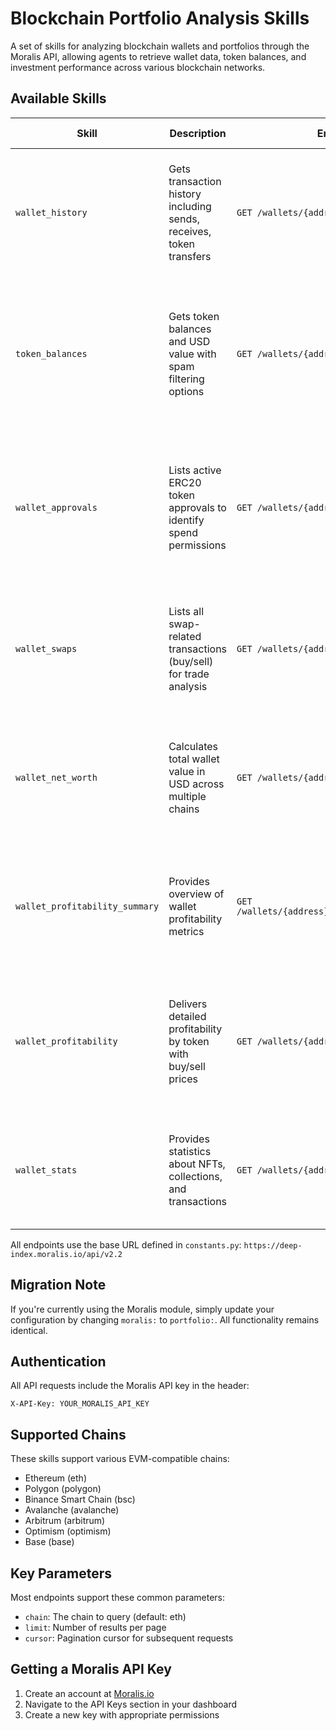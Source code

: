 # Blockchain Portfolio Analysis Skills

A set of skills for analyzing blockchain wallets and portfolios through the Moralis API, allowing agents to retrieve wallet data, token balances, and investment performance across various blockchain networks.

## Available Skills

| Skill | Description | Endpoint | Example Prompts |
|-------|-------------|----------|----------------|
| `wallet_history` | Gets transaction history including sends, receives, token transfers | `GET /wallets/{address}/history` | "Show me all transactions for wallet 0x123..." <br> "What are the recent transactions for this ETH address?" |
| `token_balances` | Gets token balances and USD value with spam filtering options | `GET /wallets/{address}/tokens` | "What tokens does wallet 0x123 hold?" <br> "Show me token balances with USD values for this address" |
| `wallet_approvals` | Lists active ERC20 token approvals to identify spend permissions | `GET /wallets/{address}/approvals` | "Check what contracts have approval to spend from wallet 0x123" <br> "Has this wallet approved any token spending?" |
| `wallet_swaps` | Lists all swap-related transactions (buy/sell) for trade analysis | `GET /wallets/{address}/swaps` | "Show me all token swaps for wallet 0x123" <br> "What trading activity has this address performed?" |
| `wallet_net_worth` | Calculates total wallet value in USD across multiple chains | `GET /wallets/{address}/net-worth` | "What's the total value of wallet 0x123?" <br> "Calculate the net worth of this address across all chains" |
| `wallet_profitability_summary` | Provides overview of wallet profitability metrics | `GET /wallets/{address}/profitability/summary` | "Is wallet 0x123 profitable overall?" <br> "Give me a summary of trading performance for this address" |
| `wallet_profitability` | Delivers detailed profitability by token with buy/sell prices | `GET /wallets/{address}/profitability` | "Show detailed profit/loss for each token in wallet 0x123" <br> "What's the cost basis of tokens in this wallet?" |
| `wallet_stats` | Provides statistics about NFTs, collections, and transactions | `GET /wallets/{address}/stats` | "How many NFTs does wallet 0x123 have?" <br> "Give me stats about this wallet's activity" |

All endpoints use the base URL defined in `constants.py`: `https://deep-index.moralis.io/api/v2.2`


## Migration Note

If you're currently using the Moralis module, simply update your configuration by changing `moralis:` to `portfolio:`. All functionality remains identical.

## Authentication

All API requests include the Moralis API key in the header:
```
X-API-Key: YOUR_MORALIS_API_KEY
```

## Supported Chains

These skills support various EVM-compatible chains:
- Ethereum (eth)
- Polygon (polygon)
- Binance Smart Chain (bsc)
- Avalanche (avalanche)
- Arbitrum (arbitrum)
- Optimism (optimism)
- Base (base)

## Key Parameters

Most endpoints support these common parameters:
- `chain`: The chain to query (default: eth)
- `limit`: Number of results per page
- `cursor`: Pagination cursor for subsequent requests

## Getting a Moralis API Key

1. Create an account at [Moralis.io](https://moralis.io/)
2. Navigate to the API Keys section in your dashboard
3. Create a new key with appropriate permissions

